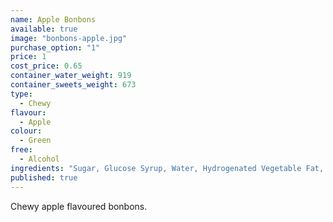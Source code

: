 ```yaml
---
name: Apple Bonbons
available: true
image: "bonbons-apple.jpg"
purchase_option: "1"
price: 1
cost_price: 0.65
container_water_weight: 919
container_sweets_weight: 673
type: 
  - Chewy
flavour: 
  - Apple
colour: 
  - Green
free: 
  - Alcohol
ingredients: "Sugar, Glucose Syrup, Water, Hydrogenated Vegetable Fat, Dextrose, Citric Acid, Sorbitol, Gelatine, Flavouring, Emulsifier: E473, Colour: E100, E141"
published: true
---
```


Chewy apple flavoured bonbons.
